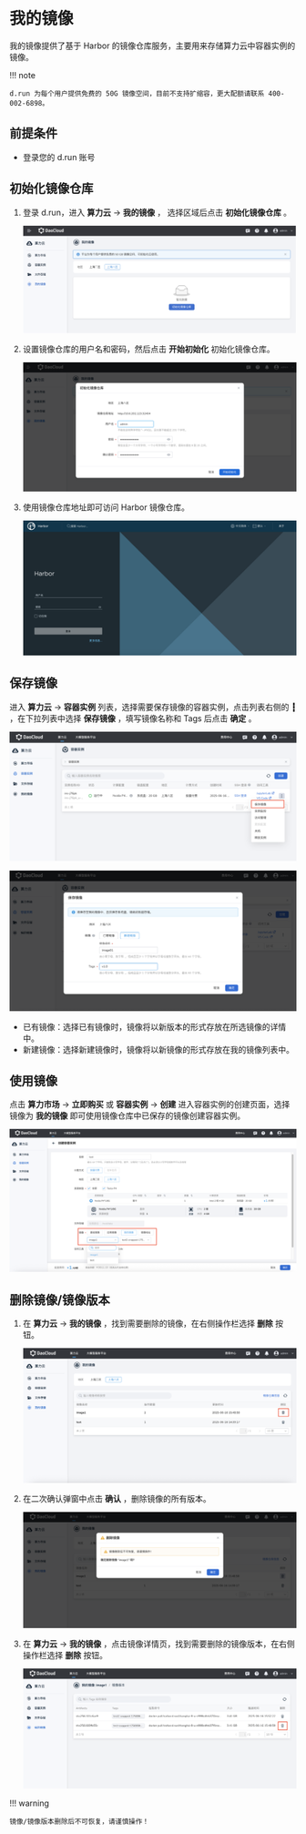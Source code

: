 # 我的镜像

我的镜像提供了基于 Harbor 的镜像仓库服务，主要用来存储算力云中容器实例的镜像。
  
!!! note

    d.run 为每个用户提供免费的 50G 镜像空间，目前不支持扩缩容，更大配额请联系 400-002-6898。

## 前提条件

- 登录您的 d.run 账号

## 初始化镜像仓库

1. 登录 d.run，进入 **算力云** -> **我的镜像** ， 选择区域后点击 **初始化镜像仓库** 。
  
    ![我的镜像](./images/image01.png)

2. 设置镜像仓库的用户名和密码，然后点击 **开始初始化** 初始化镜像仓库。
  
    ![初始化](./images/image02.png)

3. 使用镜像仓库地址即可访问 Harbor 镜像仓库。

    ![Harbor 仓库](./images/image03.png)

## 保存镜像

进入 **算力云** -> **容器实例** 列表，选择需要保存镜像的容器实例，点击列表右侧的 **┇** ，在下拉列表中选择 **保存镜像** ，填写镜像名称和 Tags 后点击 **确定** 。

![保存镜像](./images/image04.png)

![镜像设置](./images/image05.png)

- 已有镜像：选择已有镜像时，镜像将以新版本的形式存放在所选镜像的详情中。
- 新建镜像：选择新建镜像时，镜像将以新镜像的形式存放在我的镜像列表中。

## 使用镜像

点击 **算力市场** -> **立即购买** 或 **容器实例** -> **创建** 进入容器实例的创建页面，选择镜像为 **我的镜像** 即可使用镜像仓库中已保存的镜像创建容器实例。

![使用镜像](./images/image09.png)

## 删除镜像/镜像版本

1. 在 **算力云** -> **我的镜像** ，找到需要删除的镜像，在右侧操作栏选择 **删除** 按钮。
  
    ![删除镜像](./images/image06.png)

2. 在二次确认弹窗中点击 **确认** ，删除镜像的所有版本。
  
    ![确认删除](./images/image07.png)

3. 在 **算力云** -> **我的镜像** ，点击镜像详情页，找到需要删除的镜像版本，在右侧操作栏选择 **删除** 按钮。
  
    ![删除镜像版本](./images/image08.png)

!!! warning

    镜像/镜像版本删除后不可恢复，请谨慎操作！
